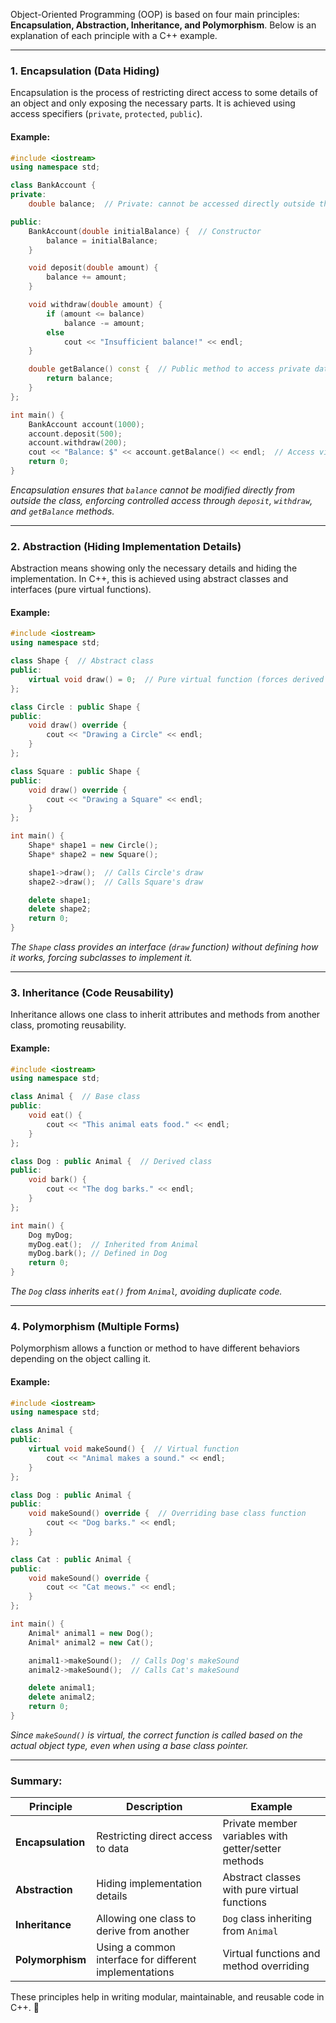 Object-Oriented Programming (OOP) is based on four main principles: **Encapsulation, Abstraction, Inheritance, and Polymorphism**. Below is an explanation of each principle with a C++ example.

---

### 1. **Encapsulation** (Data Hiding)
Encapsulation is the process of restricting direct access to some details of an object and only exposing the necessary parts. It is achieved using access specifiers (`private`, `protected`, `public`).

#### Example:
```cpp
#include <iostream>
using namespace std;

class BankAccount {
private:
    double balance;  // Private: cannot be accessed directly outside the class

public:
    BankAccount(double initialBalance) {  // Constructor
        balance = initialBalance;
    }

    void deposit(double amount) {
        balance += amount;
    }

    void withdraw(double amount) {
        if (amount <= balance)
            balance -= amount;
        else
            cout << "Insufficient balance!" << endl;
    }

    double getBalance() const {  // Public method to access private data
        return balance;
    }
};

int main() {
    BankAccount account(1000);
    account.deposit(500);
    account.withdraw(200);
    cout << "Balance: $" << account.getBalance() << endl;  // Access via method
    return 0;
}
```
*Encapsulation ensures that `balance` cannot be modified directly from outside the class, enforcing controlled access through `deposit`, `withdraw`, and `getBalance` methods.*

---

### 2. **Abstraction** (Hiding Implementation Details)
Abstraction means showing only the necessary details and hiding the implementation. In C++, this is achieved using abstract classes and interfaces (pure virtual functions).

#### Example:
```cpp
#include <iostream>
using namespace std;

class Shape {  // Abstract class
public:
    virtual void draw() = 0;  // Pure virtual function (forces derived classes to implement)
};

class Circle : public Shape {
public:
    void draw() override {
        cout << "Drawing a Circle" << endl;
    }
};

class Square : public Shape {
public:
    void draw() override {
        cout << "Drawing a Square" << endl;
    }
};

int main() {
    Shape* shape1 = new Circle();
    Shape* shape2 = new Square();

    shape1->draw();  // Calls Circle's draw
    shape2->draw();  // Calls Square's draw

    delete shape1;
    delete shape2;
    return 0;
}
```
*The `Shape` class provides an interface (`draw` function) without defining how it works, forcing subclasses to implement it.*

---

### 3. **Inheritance** (Code Reusability)
Inheritance allows one class to inherit attributes and methods from another class, promoting reusability.

#### Example:
```cpp
#include <iostream>
using namespace std;

class Animal {  // Base class
public:
    void eat() {
        cout << "This animal eats food." << endl;
    }
};

class Dog : public Animal {  // Derived class
public:
    void bark() {
        cout << "The dog barks." << endl;
    }
};

int main() {
    Dog myDog;
    myDog.eat();  // Inherited from Animal
    myDog.bark(); // Defined in Dog
    return 0;
}
```
*The `Dog` class inherits `eat()` from `Animal`, avoiding duplicate code.*

---

### 4. **Polymorphism** (Multiple Forms)
Polymorphism allows a function or method to have different behaviors depending on the object calling it.

#### Example:
```cpp
#include <iostream>
using namespace std;

class Animal {
public:
    virtual void makeSound() {  // Virtual function
        cout << "Animal makes a sound." << endl;
    }
};

class Dog : public Animal {
public:
    void makeSound() override {  // Overriding base class function
        cout << "Dog barks." << endl;
    }
};

class Cat : public Animal {
public:
    void makeSound() override {
        cout << "Cat meows." << endl;
    }
};

int main() {
    Animal* animal1 = new Dog();
    Animal* animal2 = new Cat();

    animal1->makeSound();  // Calls Dog's makeSound
    animal2->makeSound();  // Calls Cat's makeSound

    delete animal1;
    delete animal2;
    return 0;
}
```
*Since `makeSound()` is virtual, the correct function is called based on the actual object type, even when using a base class pointer.*

---

### Summary:
| **Principle**  | **Description**  | **Example**  |
|---------------|----------------|-------------|
| **Encapsulation** | Restricting direct access to data | Private member variables with getter/setter methods |
| **Abstraction** | Hiding implementation details | Abstract classes with pure virtual functions |
| **Inheritance** | Allowing one class to derive from another | `Dog` class inheriting from `Animal` |
| **Polymorphism** | Using a common interface for different implementations | Virtual functions and method overriding |

These principles help in writing modular, maintainable, and reusable code in C++. 🚀